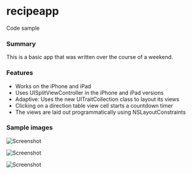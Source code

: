 recipeapp
=========

Code sample

### Summary
This is a basic app that was written over the course of a weekend.

### Features
- Works on the iPhone and iPad
- Uses UISplitViewController in the iPhone and iPad versions
- Adaptive: Uses the new UITraitCollection class to layout its views
- Clicking on a direction table view cell starts a countdown timer
- The views are laid out programmatically using NSLayoutConstraints

### Sample images

![Screenshot](http://i.imgur.com/B2aexBc.png)

![Screenshot](http://i.imgur.com/FesPXbx.png)

![Screenshot](http://i.imgur.com/RiPo70i.png)
